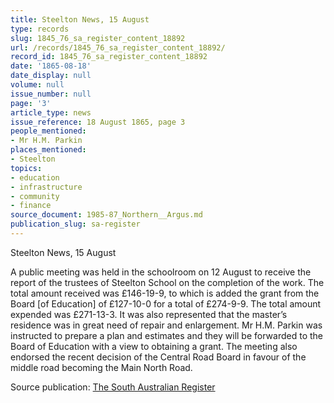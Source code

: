 ```yaml
---
title: Steelton News, 15 August
type: records
slug: 1845_76_sa_register_content_18892
url: /records/1845_76_sa_register_content_18892/
record_id: 1845_76_sa_register_content_18892
date: '1865-08-18'
date_display: null
volume: null
issue_number: null
page: '3'
article_type: news
issue_reference: 18 August 1865, page 3
people_mentioned:
- Mr H.M. Parkin
places_mentioned:
- Steelton
topics:
- education
- infrastructure
- community
- finance
source_document: 1985-87_Northern__Argus.md
publication_slug: sa-register
---
```


Steelton News, 15 August

A public meeting was held in the schoolroom on 12 August to receive the report of the trustees of Steelton School on the completion of the work.  The total amount received was £146-19-9, to which is added the grant from the Board [of Education] of £127-10-0 for a total of £274-9-9.  The total amount expended was £271-13-3.  It was also represented that the master’s residence was in great need of repair and enlargement.  Mr H.M. Parkin was instructed to prepare a plan and estimates and they will be forwarded to the Board of Education with a view to obtaining a grant.  The meeting also endorsed the recent decision of the Central Road Board in favour of the middle road becoming the Main North Road.

Source publication: [The South Australian Register](/publications/sa-register/)
